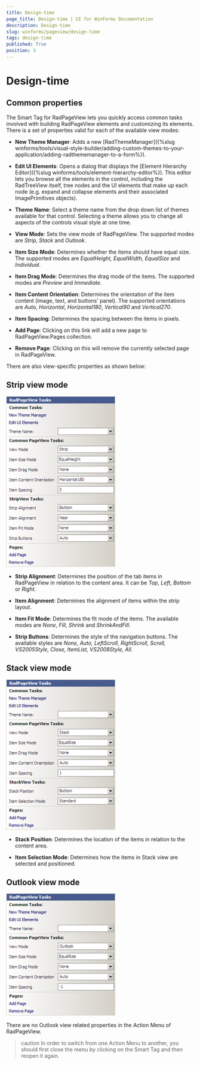 ```yaml
---
title: Design-time
page_title: Design-time | UI for WinForms Documentation
description: Design-time
slug: winforms/pageview/design-time
tags: design-time
published: True
position: 3
---
```


# Design-time

## Common properties

The Smart Tag for RadPageView lets you quickly access common tasks involved with building RadPageView elements and customizing its elements. There is a set of properties valid for each of the available view modes:

* __New Theme Manager__: Adds a new [RadThemeManager]({%slug winforms/tools/visual-style-builder/adding-custom-themes-to-your-application/adding-radthememanager-to-a-form%}).

* __Edit UI Elements__: Opens a dialog that displays the [Element Hierarchy Editor]({%slug winforms/tools/element-hierarchy-editor%}). This editor lets you browse all the elements in the control, including the RadTreeView itself, tree nodes and the UI elements that make up each node (e.g. expand and collapse elements and their associated ImagePrimitives objects).

* __Theme Name__: Select a theme name from the drop down list of themes available for that control. Selecting a theme allows you to change all aspects of the controls visual style at one time.

* __View Mode__: Sets the view mode of RadPageView. The supported modes are *Strip, Stack* and *Outlook*.

* __Item Size Mode__: Determines whether the items should have equal size. The supported modes are *EqualHeight, EqualWidth, EqualSize* and *Individual*.

* __Item Drag Mode__: Determines the drag mode of the items. The supported modes are *Preview* and *Immediate*.

* __Item Content Orientation__: Determines the orientation of the item content (image, text, and buttons' panel). The supported orientations are *Auto*, *Horizontal*, *Horizontal180*, *Vertical90* and *Vertical270*.

* __Item Spacing__: Determines the spacing between the items in pixels.

* __Add Page__: Clicking on this link will add a new page to RadPageView.Pages collection.

* __Remove Page__: Clicking on this will remove the currently selected page in RadPageView.

There are also view-specific properties as shown below:

## Strip view mode

![](images/pageview-design-time001.png)

* __Strip Alignment__: Determines the position of the tab items in RadPageView in relation to the content area. It can be *Top*, *Left*, *Bottom* or *Right*.

* __Item Alignment__: Determines the alignment of items within the strip layout.

* __Item Fit Mode__: Determines the fit mode of the items. The available modes are *None*, *Fill*, *Shrink* and *ShrinkAndFill*.

* __Strip Buttons__: Determines the style of the navigation buttons. The available styles are *None, Auto, LeftScroll, RightScroll, Scroll, VS2005Style, Close, ItemList, VS2008Style, All*.

## Stack view mode

![](images/pageview-design-time002.png)

* __Stack Position__: Determines the location of the items in relation to the content area.
          

* __Item Selection Mode__: Determines how the items in Stack view are selected and positioned.

## Outlook view mode

![](images/pageview-design-time003.png)

There are no Outlook view related properties in the Action Menu of RadPageView.

>caution In order to switch from one Action Menu to another, you should first close the menu by clicking on the Smart Tag and then reopen it again.
>

